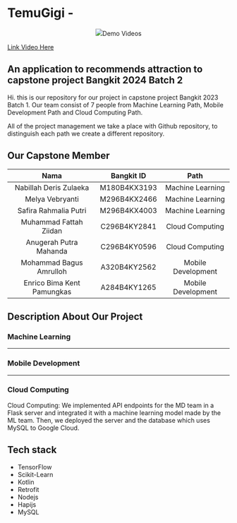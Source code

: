 # TemuGigi - 
  
<p align="center">
    <img src="https://github.com/
</p>

</br>

## Demo Videos
[Link Video Here](####)

<h2>An application to recommends attraction to capstone project Bangkit 2024 Batch 2</h2>
<p>Hi. this is our repository for our project in capstone project Bangkit 2023 Batch 1. Our team consist of 7 people from Machine Learning Path, Mobile Development Path and Cloud Computing Path.

All of the project management we take a place with Github repository, to distinguish each path we create a different repository.</p>

## Our Capstone Member
|            Nama             |  Bangkit ID  |       Path         |
|:---------------------------:|:------------:|:------------------:|
|Nabillah Deris Zulaeka |   M180B4KX3193  | Machine Learning   |
|Melya Vebryanti        |  M296B4KX2466  | Machine Learning   |
|Safira Rahmalia Putri  |  M296B4KX4003  | Machine Learning |
|Muhammad Fattah Ziidan |   C296B4KY2841  | Cloud Computing |
|Anugerah Putra Mahanda |  C296B4KY0596  | Cloud Computing    |
|Mohammad Bagus Amrulloh |  A320B4KY2562  | Mobile Development    |
|Enrico Bima Kent Pamungkas |  A284B4KY1265  | Mobile Development    |


## Description About Our Project
### Machine Learning
************

### Mobile Development 
************

### Cloud Computing
Cloud Computing: We implemented API endpoints for the MD team in a Flask server and integrated it with a machine learning model made by the ML team. Then, we deployed the server and the database which uses MySQL to Google Cloud.

## Tech stack
- TensorFlow
- Scikit-Learn
- Kotlin
- Retrofit
- Nodejs
- Hapijs
- MySQL
